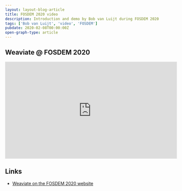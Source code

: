```yaml
---
layout: layout-blog-article
title: FOSDEM 2020 video
description: Introduction and demo by Bob van Luijt during FOSDEM 2020 about the Weaviate Smart Graph.
tags: ['Bob van Luijt', 'video', 'FOSDEM']
pubdate: 2020-02-08T00:00:00Z
open-graph-type: article
---
```


## Weaviate @ FOSDEM 2020

<iframe width="560" height="315" src="https://www.youtube.com/embed/3NfcAF4qm2k" frameborder="0" allow="accelerometer; autoplay; encrypted-media; gyroscope; picture-in-picture" allowfullscreen></iframe>

## Links

- [Weaviate on the FOSDEM 2020 website](https://fosdem.org/2020/schedule/event/graph_weaviate/)